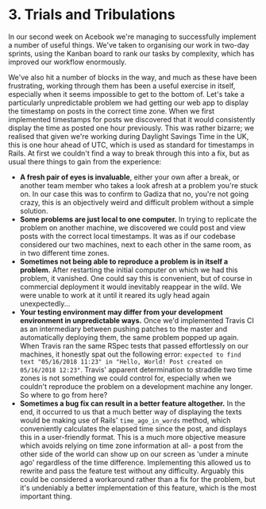 # 3. Trials and Tribulations

In our second week on Acebook we're managing to successfully implement a number of useful things. We've taken to organising our work in two-day sprints, using the Kanban board to rank our tasks by complexity, which has improved our workflow enormously.

We've also hit a number of blocks in the way, and much as these have been frustrating, working through them has been a useful exercise in itself, especially when it seems impossible to get to the bottom of. Let's take a particularly unpredictable problem we had getting our web app to display the timestamp on posts in the correct time zone. When we first implemented timestamps for posts we discovered that it would consistently display the time as posted one hour previously. This was rather bizarre; we realised that given we're working during Daylight Savings Time in the UK, this is one hour ahead of UTC, which is used as standard for timestamps in Rails. At first we couldn't find a way to break through this into a fix, but as usual there things to gain from the experience:

* **A fresh pair of eyes is invaluable**, either your own after a break, or another team member who takes a look afresh at a problem you're stuck on. In our case this was to confirm to Gadiza that no, you're not going crazy, this is an objectively weird and difficult problem without a simple solution.
* **Some problems are just local to one computer.** In trying to replicate the problem on another machine, we discovered we could post and view posts with the correct local timestamps. It was as if our codebase considered our two machines, next to each other in the same room, as in two different time zones.
* **Sometimes not being able to reproduce a problem is in itself a problem.** After restarting the initial computer on which we had this problem, it vanished. One could say this is convenient, but of course in commercial deployment it would inevitably reappear in the wild. We were unable to work at it until it reared its ugly head again unexpectedly...
* **Your testing environment may differ from your development environment in unpredictable ways.** Once we'd implemented Travis CI as an intermediary between pushing patches to the master and automatically deploying them, the same problem popped up again. When Travis ran the same RSpec tests that passed effortlessly on our machines, it honestly spat out the following error: `expected to find text "05/16/2018 11:23" in "Hello, World! Post created on 05/16/2018 12:23"`. Travis' apparent determination to straddle two time zones is not something we could control for, especially when we couldn't reproduce the problem on a development machine any longer. So where to go from here?
* **Sometimes a bug fix can result in a better feature altogether.** In the end, it occurred to us that a much better way of displaying the texts would be making use of Rails' `time_ago_in_words` method, which conveniently calculates the elapsed time since the post, and displays this in a user-friendly format. This is a much more objective measure which avoids relying on time zone information at all- a post from the other side of the world can show up on our screen as 'under a minute ago' regardless of the time difference. Implementing this allowed us to rewrite and pass the feature test without any difficulty. Arguably this could be considered a workaround rather than a fix for the problem, but it's undeniably a better implementation of this feature, which is the most important thing.
